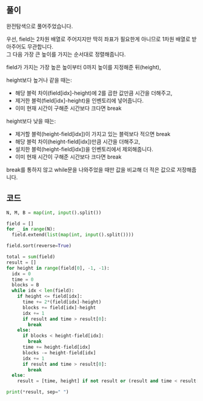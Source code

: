 ## 풀이

완전탐색으로 풀어주었습니다.

우선, field는 2차원 배열로 주어지지만 딱히 좌표가 필요한게 아니므로 1차원 배열로 받아주어도 무관합니다.  
그 다음 가장 큰 높이를 가지는 순서대로 정렬해줍니다.

field가 가지는 가장 높은 높이부터 0까지 높이를 지정해준 뒤(height),

height보다 높거나 같을 때는:

- 해당 블럭 차이(field\[idx]-height)에 2를 곱한 값만큼 시간을 더해주고,
- 제거한 블럭(field\[idx]-height)을 인벤토리에 넣어줍니다.
- 이미 현재 시간이 구해준 시간보다 크다면 break

height보다 낮을 때는:

- 제거할 블럭(height-field\[idx])이 가지고 있는 블럭보다 적으면 break
- 해당 블럭 차이(height-field\[idx])만큼 시간을 더해주고,
- 설치한 블럭(height-field\[idx])을 인벤토리에서 제외해줍니다.
- 이미 현재 시간이 구해준 시간보다 크다면 break

break를 통하지 않고 while문을 나와주었을 때만 값을 비교해 더 적은 값으로 저장해줍니다.

## 코드

```python
N, M, B = map(int, input().split())

field = []
for _ in range(N):
  field.extend(list(map(int, input().split())))

field.sort(reverse=True)

total = sum(field)
result = []
for height in range(field[0], -1, -1):
  idx = 0
  time = 0
  blocks = B
  while idx < len(field):
    if height <= field[idx]:
      time += 2*(field[idx]-height)
      blocks += field[idx]-height
      idx += 1
      if result and time > result[0]:
        break
    else:
      if blocks < height-field[idx]:
        break
      time += height-field[idx]
      blocks -= height-field[idx]
      idx += 1
      if result and time > result[0]:
        break
  else:
    result = [time, height] if not result or (result and time < result[0]) else result

print(*result, sep=" ")
```
